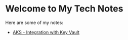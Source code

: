 # Welcome to My Tech Notes

Here are some of my notes:

- [AKS - Integration with Key Vault](AKS/Integration_with_keyvault/README.md)
